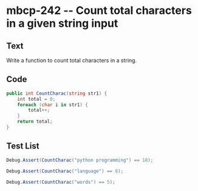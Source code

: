 # mbcp-242 -- Count total characters in a given string input

## Text

Write a function to count total characters in a string.

## Code

```csharp
public int CountCharac(string str1) {
    int total = 0;
    foreach (char i in str1) {
        total++;
    }
    return total;
}
```

## Test List

```csharp
Debug.Assert(CountCharac("python programming") == 18);
```

```csharp
Debug.Assert(CountCharac("language") == 8);
```

```csharp
Debug.Assert(CountCharac("words") == 5);
```
